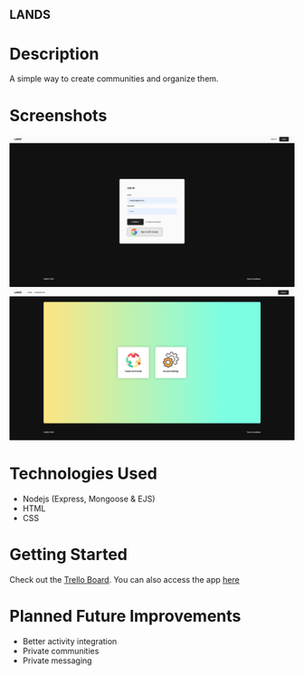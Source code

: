 ## LANDS

# Description

A simple way to create communities and organize them.

# Screenshots

<img src='./public/images/screenshot.png'>
<img src='./public/images/screenshot2.png'>

# Technologies Used
- Nodejs (Express, Mongoose & EJS)
- HTML
- CSS

# Getting Started
Check out the [Trello Board](https://trello.com/b/SDqMqNPr/project-2-user-stories).
You can also access the app [here](https://lands-connect.herokuapp.com/)

# Planned Future Improvements
- Better activity integration
- Private communities
- Private messaging